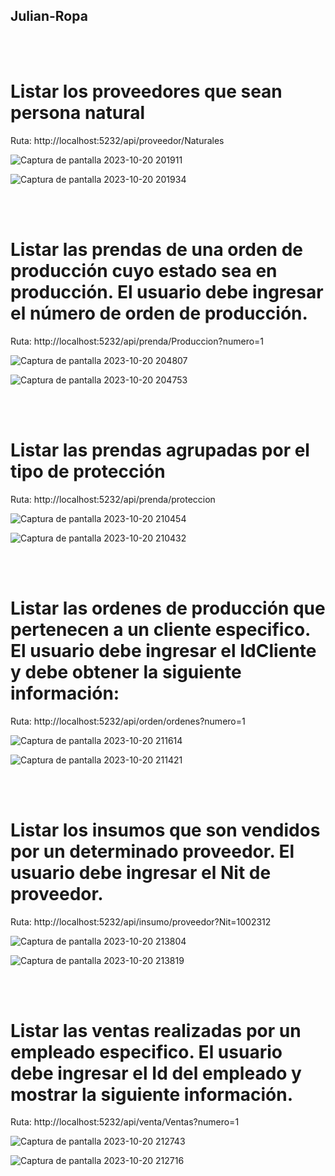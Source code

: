 ## Julian-Ropa 
<br><br>
# Listar los proveedores que sean persona natural

Ruta: http://localhost:5232/api/proveedor/Naturales

![Captura de pantalla 2023-10-20 201911](https://github.com/julianlpz69/Julian-Ropa/assets/131847060/ad11bb78-36c7-4acc-8312-540343e286a5)


![Captura de pantalla 2023-10-20 201934](https://github.com/julianlpz69/Julian-Ropa/assets/131847060/1d28e1be-c016-4d27-b221-e5fe0bccfb7b)



<br><br>
# Listar las prendas de una orden de producción cuyo estado sea en producción. El usuario debe ingresar el número de orden de producción.

Ruta: http://localhost:5232/api/prenda/Produccion?numero=1

![Captura de pantalla 2023-10-20 204807](https://github.com/julianlpz69/Julian-Ropa/assets/131847060/6e17c4c7-cd11-4745-b8c2-1ea7ca2b28cf)


![Captura de pantalla 2023-10-20 204753](https://github.com/julianlpz69/Julian-Ropa/assets/131847060/c400c128-8fc2-4bf5-a7bd-647326071dee)



<br><br>
# Listar las prendas agrupadas por el tipo de protección

Ruta: http://localhost:5232/api/prenda/proteccion


![Captura de pantalla 2023-10-20 210454](https://github.com/julianlpz69/Julian-Ropa/assets/131847060/7f86f4c8-48f3-4e9d-bb20-4e7d6c55893b)


![Captura de pantalla 2023-10-20 210432](https://github.com/julianlpz69/Julian-Ropa/assets/131847060/e4f6348c-1a33-468e-8cf4-45b4cd918241)



<br><br>
# Listar las ordenes de producción que pertenecen a un cliente especifico. El usuario debe ingresar el IdCliente y debe obtener la siguiente información:

Ruta: http://localhost:5232/api/orden/ordenes?numero=1


![Captura de pantalla 2023-10-20 211614](https://github.com/julianlpz69/Julian-Ropa/assets/131847060/268d8510-568d-4404-b6c7-6e6d3846c576)


![Captura de pantalla 2023-10-20 211421](https://github.com/julianlpz69/Julian-Ropa/assets/131847060/d6d49cf9-02bb-4831-a367-b39eddf74a1d)





<br><br>
# Listar los insumos que son vendidos por un determinado proveedor. El usuario debe ingresar el Nit de proveedor.

Ruta: http://localhost:5232/api/insumo/proveedor?Nit=1002312



![Captura de pantalla 2023-10-20 213804](https://github.com/julianlpz69/Julian-Ropa/assets/131847060/e1ce459e-c2be-4668-bda8-3561e1b46d89)


![Captura de pantalla 2023-10-20 213819](https://github.com/julianlpz69/Julian-Ropa/assets/131847060/8f1a80cd-0e0f-463f-82b3-fee3e303401e)







<br><br>
# Listar las ventas realizadas por un empleado especifico. El usuario debe ingresar el Id del empleado y mostrar la siguiente información.

Ruta: http://localhost:5232/api/venta/Ventas?numero=1


![Captura de pantalla 2023-10-20 212743](https://github.com/julianlpz69/Julian-Ropa/assets/131847060/d16a9577-f22a-423e-9015-ccbe19399198)


![Captura de pantalla 2023-10-20 212716](https://github.com/julianlpz69/Julian-Ropa/assets/131847060/c3099d3d-abe9-4a6d-a16e-51ac85a17ba6)
















